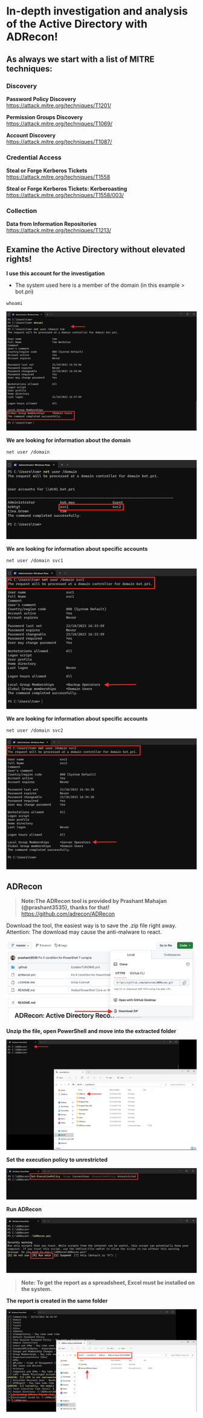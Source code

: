 # In-depth investigation and analysis of the Active Directory with ADRecon!

## As always we start with a list of MITRE techniques:

### Discovery

**Password Policy Discovery**  
https://attack.mitre.org/techniques/T1201/

**Permission Groups Discovery**  
https://attack.mitre.org/techniques/T1069/

**Account Discovery**  
https://attack.mitre.org/techniques/T1087/

### Credential Access

**Steal or Forge Kerberos Tickets**  
https://attack.mitre.org/techniques/T1558

**Steal or Forge Kerberos Tickets: Kerberoasting**  
https://attack.mitre.org/techniques/T1558/003/

### Collection

**Data from Information Repositories**  
https://attack.mitre.org/techniques/T1213/

## Examine the Active Directory without elevated rights!

**I use this account for the investigation**  

- The system used here is a member of the domain (in this example > bot.pri)

```
whoami
```

<img src="/Different_hunting_methods/Images/adrecon_1.png" alt="whoami">

**We are looking for information about the domain**  

```
net user /domain
```

<img src="/Different_hunting_methods/Images/adrecon_2.png" alt="Domain Information">

**We are looking for information about specific accounts**    

```
net user /domain svc1
```

<img src="/Different_hunting_methods/Images/adrecon_3.png" alt="Specific Account Information">

**We are looking for information about specific accounts**    

```
net user /domain svc2
```

<img src="/Different_hunting_methods/Images/adrecon_4.png" alt="Specific Account Information">

## ADRecon

> **Note:The ADRecon tool is provided by Prashant Mahajan (@prashant3535), thanks for that!**  
https://github.com/adrecon/ADRecon

Download the tool, the easiest way is to save the .zip file right away. Attention: The download may cause the anti-malware to react.  

<img src="/Different_hunting_methods/Images/adrecon_5.png" alt="Download">

**Unzip the file, open PowerShell and move into the extracted folder**  

<img src="/Different_hunting_methods/Images/adrecon_6.png" alt="Unzip">

**Set the execution policy to unrestricted**  

<img src="/Different_hunting_methods/Images/adrecon_7.png" alt="Execution Policy">

**Run ADRecon**  

<img src="/Different_hunting_methods/Images/adrecon_8.png" alt="Run ADRecon">

> **Note: To get the report as a spreadsheet, Excel must be installed on the system.**  

**The report is created in the same folder**  

<img src="/Different_hunting_methods/Images/adrecon_9.png" alt="Report">